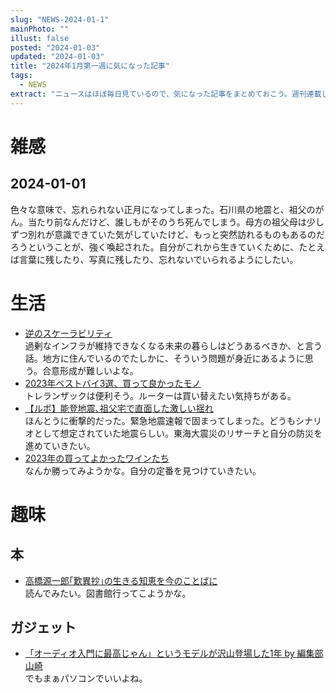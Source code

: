 ```yaml
---
slug: "NEWS-2024-01-1"
mainPhoto: ""
illust: false
posted: "2024-01-03"
updated: "2024-01-03"
title: "2024年1月第一週に気になった記事"
tags:
  - NEWS
extract: "ニュースはほぼ毎日見ているので、気になった記事をまとめておこう。週刊連載したい。"
---
```



# 雑感

## 2024-01-01

色々な意味で、忘れられない正月になってしまった。石川県の地震と、祖父のがん。当たり前なんだけど、誰しもがそのうち死んでしまう。母方の祖父母は少しずつ別れが意識できていた気がしていたけど、もっと突然訪れるものもあるのだろうということが、強く喚起された。自分がこれから生きていくために、たとえば言葉に残したり、写真に残したり、忘れないでいられるようにしたい。


# 生活

- [逆のスケーラビリティ](https://kaz-ataka.hatenablog.com/entry/2023/12/30/225655)  
  過剰なインフラが維持できなくなる未来の暮らしはどうあるべきか、と言う話。地方に住んでいるのでたしかに、そういう問題が身近にあるように思う。合意形成が難しいよな。
- [2023年ベストバイ3選、買って良かったモノ](https://tabkul.com/?p=288343&utm_source=rss&utm_medium=rss&utm_campaign=post-288343)  
  トレランザックは便利そう。ルーターは買い替えたい気持ちがある。
- [【ルポ】能登地震､祖父宅で直面した激しい揺れ](https://toyokeizai.net/articles/-/725366)  
  ほんとうに衝撃的だった。緊急地震速報で固まってしまった。どうもシナリオとして想定されていた地震らしい。東海大震災のリサーチと自分の防災を進めていきたい。
- [2023年の買ってよかったワインたち](https://p-shirokuma.hatenadiary.com/entry/20231230/1703937600)  
  なんか勝ってみようかな。自分の定番を見つけていきたい。

# 趣味

## 本

- [高橋源一郎｢歎異抄｣の生きる知恵を今のことばに](https://toyokeizai.net/articles/-/721702?page=4)  
  読んでみたい。図書館行ってこようかな。

## ガジェット

- [「オーディオ入門に最高じゃん」というモデルが沢山登場した1年 by 編集部 山崎](https://av.watch.impress.co.jp/docs/topic/pb2023/1557857.html)  
  でもまぁパソコンでいいよね。
